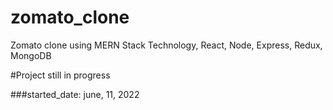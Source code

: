 # zomato_clone
Zomato clone using MERN Stack Technology, React, Node, Express, Redux, MongoDB


#Project still in progress

###started_date: june, 11, 2022
